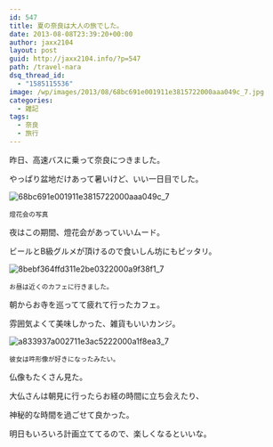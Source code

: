 ```yaml
---
id: 547
title: 夏の奈良は大人の旅でした。
date: 2013-08-08T23:39:20+00:00
author: jaxx2104
layout: post
guid: http://jaxx2104.info/?p=547
path: /travel-nara
dsq_thread_id:
  - "1585115536"
image: /wp/images/2013/08/68bc691e001911e3815722000aaa049c_7.jpg
categories:
  - 雑記
tags:
  - 奈良
  - 旅行
---
```

昨日、高速バスに乗って奈良につきました。

やっぱり盆地だけあって暑いけど、いい一日目でした。

<img class="img-rounded aligncenter size-large wp-image-548" alt="68bc691e001911e3815722000aaa049c_7" src="/images/2013/08/68bc691e001911e3815722000aaa049c_7-500x500.jpg" srcset="/images/2013/08/68bc691e001911e3815722000aaa049c_7-500x500.jpg 500w, /images/2013/08/68bc691e001911e3815722000aaa049c_7-150x150.jpg 150w, /images/2013/08/68bc691e001911e3815722000aaa049c_7-300x300.jpg 300w, /images/2013/08/68bc691e001911e3815722000aaa049c_7.jpg 612w" sizes="(max-width: 500px) 100vw, 500px" />

<!--more-->
  
<small>燈花会の写真</small>

夜はこの期間、燈花会があっていいムード。

ビールとB級グルメが頂けるので食いしん坊にもピッタリ。



<img class="img-rounded aligncenter size-large wp-image-549" alt="8bebf364ffd311e2be0322000a9f38f1_7" src="/images/2013/08/8bebf364ffd311e2be0322000a9f38f1_7-500x500.jpg" srcset="/images/2013/08/8bebf364ffd311e2be0322000a9f38f1_7-500x500.jpg 500w, /images/2013/08/8bebf364ffd311e2be0322000a9f38f1_7-150x150.jpg 150w, /images/2013/08/8bebf364ffd311e2be0322000a9f38f1_7-300x300.jpg 300w, /images/2013/08/8bebf364ffd311e2be0322000a9f38f1_7.jpg 612w" sizes="(max-width: 500px) 100vw, 500px" />

<small>お昼は近くのカフェに行きました。</small>

朝からお寺を巡ってて疲れて行ったカフェ。

雰囲気よくて美味しかった、雑貨もいいカンジ。

<img class="img-rounded aligncenter size-large wp-image-550" alt="a833937a002711e3ac5222000a1f8ea3_7" src="/images/2013/08/a833937a002711e3ac5222000a1f8ea3_7-500x500.jpg" srcset="/images/2013/08/a833937a002711e3ac5222000a1f8ea3_7-500x500.jpg 500w, /images/2013/08/a833937a002711e3ac5222000a1f8ea3_7-150x150.jpg 150w, /images/2013/08/a833937a002711e3ac5222000a1f8ea3_7-300x300.jpg 300w, /images/2013/08/a833937a002711e3ac5222000a1f8ea3_7.jpg 612w" sizes="(max-width: 500px) 100vw, 500px" />

<small>彼女は吽形像が好きになったみたい。</small>

仏像もたくさん見た。

大仏さんは朝見に行ったらお経の時間に立ち会えたり、

神秘的な時間を過ごせて良かった。

明日もいろいろ計画立ててるので、楽しくなるといいな。
